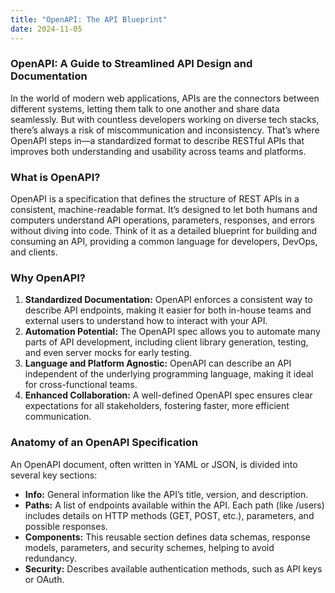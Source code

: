 ```yaml
---
title: "OpenAPI: The API Blueprint"
date: 2024-11-05
---
```


### OpenAPI: A Guide to Streamlined API Design and Documentation

In the world of modern web applications, APIs are the connectors between different systems, letting them talk to one 
another and share data seamlessly. But with countless developers working on diverse tech stacks, there’s always a risk 
of miscommunication and inconsistency. That’s where OpenAPI steps in—a standardized format to describe RESTful APIs that 
improves both understanding and usability across teams and platforms.

### What is OpenAPI?

OpenAPI is a specification that defines the structure of REST APIs in a consistent, machine-readable format. It’s 
designed to let both humans and computers understand API operations, parameters, responses, and errors without diving 
into code. Think of it as a detailed blueprint for building and consuming an API, providing a common language for 
developers, DevOps, and clients.

### Why OpenAPI?

1.	**Standardized Documentation:** OpenAPI enforces a consistent way to describe API endpoints, making it easier for both 
in-house teams and external users to understand how to interact with your API.
2.	**Automation Potential:** The OpenAPI spec allows you to automate many parts of API development, including client 
library generation, testing, and even server mocks for early testing.
3.	**Language and Platform Agnostic:** OpenAPI can describe an API independent of the underlying programming language, 
making it ideal for cross-functional teams.
4.	**Enhanced Collaboration:** A well-defined OpenAPI spec ensures clear expectations for all stakeholders, fostering 
faster, more efficient communication.

### Anatomy of an OpenAPI Specification

An OpenAPI document, often written in YAML or JSON, is divided into several key sections:
- **Info:** General information like the API’s title, version, and description.
- **Paths:** A list of endpoints available within the API. Each path (like /users) includes details on HTTP methods (GET, POST, etc.), parameters, and possible responses.
- **Components:** This reusable section defines data schemas, response models, parameters, and security schemes, helping to avoid redundancy.
- **Security:** Describes available authentication methods, such as API keys or OAuth.